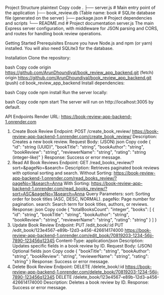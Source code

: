 Project Structure
plaintext
Copy code
.
├── server.js                 # Main entry point of the application
├── book_review.db (Table name: book          # SQLite database file (generated on the server)
├── package.json             # Project dependencies and scripts
└── README.md                # Project documentation
server.js
The main Express server configuration, with middleware for JSON parsing and CORS, and routes for handling book review operations.

Getting Started
Prerequisites
Ensure you have Node.js and npm (or yarn) installed. You will also need SQLite3 for the database.

Installation
Clone the repository:

bash
Copy code
origin  https://github.com/ArunDhoundiyal/book_review_app_backend.git (fetch)
origin  https://github.com/ArunDhoundiyal/book_review_app_backend.git (push)
cd book_review_app_backend
Install dependencies:

bash
Copy code
npm install
Run the server locally:

bash
Copy code
npm start
The server will run on http://localhost:3005 by default.

API Endpoints
Render URL: https://book-review-app-backend-1.onrender.com

1. Create Book Review
Endpoint: POST /create_book_review/
https://book-review-app-backend-1.onrender.com/create_book_review/
Description: Creates a new book review.
Request Body: (JSON)
json
Copy code
{
    "id": "string (UUID)",
    "bookTitle": "string",
    "bookAuthor": "string",
    "bookReview": "string",
    "reviewerName": "string",
    "rating": "string (integer-like)"
}
Response: Success or error message.
3. Read All Book Reviews
Endpoint: GET /read_books_review/?sort=&pageNo=&search=
Description: Retrieves paginated book reviews with optional sorting and search.
Without Sorting: https://book-review-app-backend-1.onrender.com/read_books_review/?pageNo=1&search=Anna
With Sorting: https://book-review-app-backend-1.onrender.com/read_books_review/?sort=ASC&pageNo=1&search=Anna
Query Parameters:
sort: Sorting order for book titles (ASC, DESC, NORMAL).
pageNo: Page number for pagination.
search: Search term for book titles, authors, or reviews.
Response:
json
Copy code
{
  "totalBooksCount": "integer",
  "books": [
      {
          "id": "string",
          "bookTitle": "string",
          "bookAuthor": "string",
          "bookReview": "string",
          "reviewerName": "string",
          "rating": "string"
      }
  ]
}
5. Update Book Review
Endpoint: PUT /edit_book/:id
PUT /edit_book/123e4567-e89b-12d3-a456-426614174000
https://book-review-app-backend-1.onrender.com/edit_book/70819203-1234-56jj-7890-123456q12345
Content-Type: application/json
Description: Updates specific fields in a book review by ID.
Request Body: (JSON) Optional fields
json
Copy code
{
    "bookTitle": "string",
    "bookAuthor": "string",
    "bookReview": "string",
    "reviewerName": "string",
    "rating": "string"
}
Response: Success or error message.
7. Delete Book Review
Endpoint: DELETE /delete_book/:id
https://book-review-app-backend-1.onrender.com/delete_book/70819203-1234-56jj-7890-123456q12345
DELETE /delete_book/123e4567-e89b-12d3-a456-426614174000
Description: Deletes a book review by ID.
Response: Success or error message.



